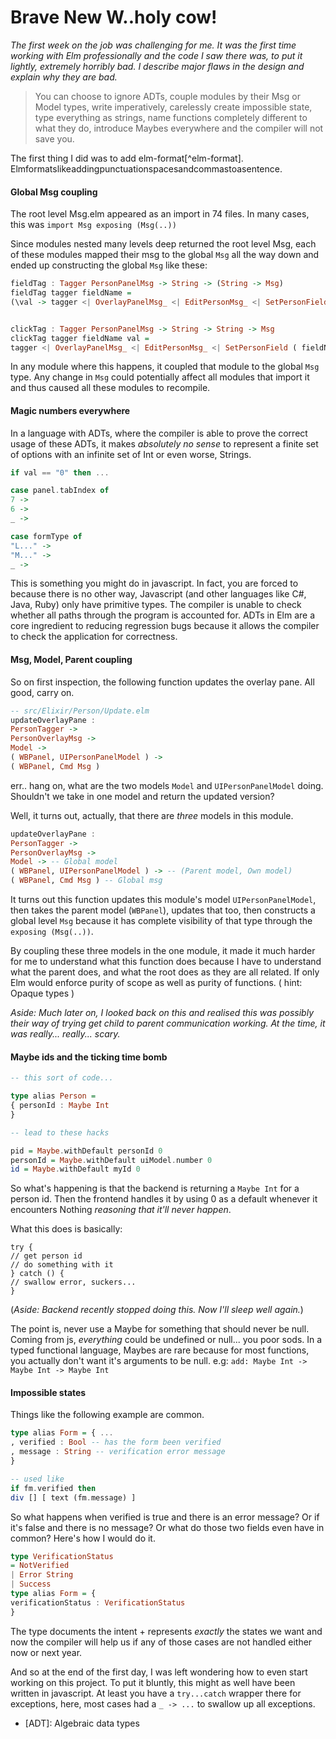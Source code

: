 # Brave New W..holy cow!

_The first week on the job was challenging for me. It was the first time working with Elm professionally and the code I saw there was, to put it lightly, extremely horribly bad. I describe major flaws in the design and explain why they are bad._

> You can choose to ignore ADTs, couple modules by their Msg or Model types, write imperatively, carelessly create impossible state, type everything as strings, name functions completely different to what they do, introduce Maybes everywhere and the compiler will not save you.

The first thing I did was to add elm-format[^elm-format]. Elmformatslikeaddingpunctuationspacesandcommastoasentence.


#### Global Msg coupling

The root level Msg.elm appeared as an import in 74 files. In many cases, this was `import Msg exposing (Msg(..))`

Since modules nested many levels deep returned the root level Msg, each of these modules mapped their msg to the global `Msg` all the way down and ended up constructing the global `Msg` like these:

```haskell
fieldTag : Tagger PersonPanelMsg -> String -> (String -> Msg)
fieldTag tagger fieldName =
(\val -> tagger <| OverlayPanelMsg_ <| EditPersonMsg_ <| SetPersonField ( fieldName, val ))


clickTag : Tagger PersonPanelMsg -> String -> String -> Msg
clickTag tagger fieldName val =
tagger <| OverlayPanelMsg_ <| EditPersonMsg_ <| SetPersonField ( fieldName, val )
```

In any module where this happens, it coupled that module to the global `Msg` type. Any change in `Msg` could potentially affect all modules that import it and thus caused all these modules to recompile.

#### Magic numbers everywhere

In a language with ADTs, where the compiler is able to prove the correct usage of these ADTs, it makes _absolutely no sense_ to represent a finite set of options with an infinite set of Int or even worse, Strings.

```haskell
if val == "0" then ...

case panel.tabIndex of
7 ->
6 ->
_ ->

case formType of
"L..." ->
"M..." ->
_ ->
```

This is something you might do in javascript. In fact, you are forced to because there is no other way, Javascript (and other languages like C#, Java, Ruby) only have primitive types. The compiler is unable to check whether all paths through the program is accounted for. ADTs in Elm are a core ingredient to reducing regression bugs because it allows the compiler to check the application for correctness.


#### Msg, Model, Parent coupling


So on first inspection, the following function updates the overlay pane. All good, carry on.

```haskell
-- src/Elixir/Person/Update.elm
updateOverlayPane :
PersonTagger ->
PersonOverlayMsg ->
Model ->
( WBPanel, UIPersonPanelModel ) ->
( WBPanel, Cmd Msg )
```

err.. hang on, what are the two models `Model` and `UIPersonPanelModel` doing. Shouldn't we take in one model and return the updated version?

Well, it turns out, actually, that there are _three_ models in this module.

```haskell
updateOverlayPane :
PersonTagger ->
PersonOverlayMsg ->
Model -> -- Global model
( WBPanel, UIPersonPanelModel ) -> -- (Parent model, Own model)
( WBPanel, Cmd Msg ) -- Global msg
```

It turns out this function updates this module's model `UIPersonPanelModel`, then takes the parent model (`WBPanel`), updates that too, then constructs a global level `Msg` because it has complete visibility of that type through the `exposing (Msg(..))`.

By coupling these three models in the one module, it made it much harder for me to understand what this function does because I have to understand what the parent does, and what the root does as they are all related. If only Elm would enforce purity of scope as well as purity of functions. ( hint: Opaque types )

_Aside: Much later on, I looked back on this and realised this was possibly their way of trying get child to parent communication working. At the time, it was really... really... scary._


#### Maybe ids and the ticking time bomb

```haskell
-- this sort of code...

type alias Person =
{ personId : Maybe Int
}

-- lead to these hacks

pid = Maybe.withDefault personId 0
personId = Maybe.withDefault uiModel.number 0
id = Maybe.withDefault myId 0
```

So what's happening is that the backend is returning a `Maybe Int` for a person id. Then the frontend handles it by using 0 as a default whenever it encounters Nothing _reasoning that it'll never happen_.

What this does is basically:

```haskelljs
try {
// get person id
// do something with it
} catch () {
// swallow error, suckers...
}
```

\(_Aside: Backend recently stopped doing this. Now I'll sleep well again._\)

The point is, never use a Maybe for something that should never be null. Coming from js, _everything_ could be undefined or null... you poor sods. In a typed functional language, Maybes are rare because for most functions, you actually don't want it's arguments to be null. e.g: `add: Maybe Int -> Maybe Int -> Maybe Int`

#### Impossible states

Things like the following example are common.

```haskell
type alias Form = { ...
, verified : Bool -- has the form been verified
, message : String -- verification error message
}

-- used like
if fm.verified then
div [] [ text (fm.message) ]
```

So what happens when verified is true and there is an error message? Or if it's false and there is no message? Or what do those two fields even have in common?
Here's how I would do it.

```haskell
type VerificationStatus
= NotVerified
| Error String
| Success
type alias Form = {
verificationStatus : VerificationStatus
}
```

The type documents the intent + represents _exactly_ the states we want and now the compiler will help us if any of those cases are not handled either now or next year.

And so at the end of the first day, I was left wondering how to even start working on this project. To put it bluntly, this might as well have been written in javascript. At least you have a `try...catch` wrapper there for exceptions, here, most cases had a `_ -> ...` to swallow up all exceptions.

* [ADT]: Algebraic data types